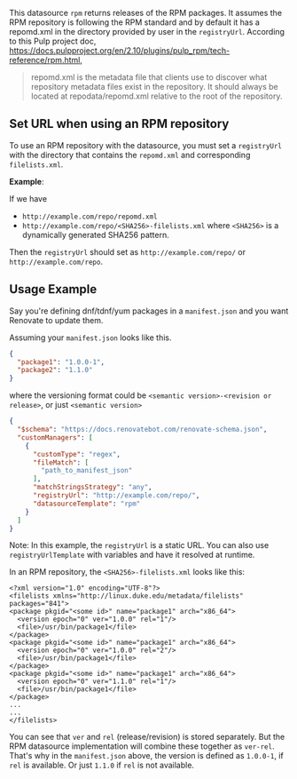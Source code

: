 This datasource `rpm` returns releases of the RPM packages.
It assumes the RPM repository is following the RPM standard and by default it has a repomd.xml in the directory provided by user in the `registryUrl`.
According to this Pulp project doc, https://docs.pulpproject.org/en/2.10/plugins/pulp_rpm/tech-reference/rpm.html,

> repomd.xml is the metadata file that clients use to discover what repository metadata files exist in the repository. It should always be located at repodata/repomd.xml relative to the root of the repository.

## Set URL when using an RPM repository

To use an RPM repository with the datasource, you must set a `registryUrl` with the directory that contains the `repomd.xml` and corresponding `filelists.xml`.

**Example**:

If we have

- `http://example.com/repo/repomd.xml`
- `http://example.com/repo/<SHA256>-filelists.xml` where `<SHA256>` is a dynamically generated SHA256 pattern.

Then the `registryUrl` should set as `http://example.com/repo/` or `http://example.com/repo`.

## Usage Example

Say you're defining dnf/tdnf/yum packages in a `manifest.json` and you want Renovate to update them.

Assuming your `manifest.json` looks like this.

```manifest.json
{
  "package1": "1.0.0-1",
  "package2": "1.1.0"
}
```

where the versioning format could be `<semantic version>-<revision or release>`, or just `<semantic version>`

```renovate.json
{
  "$schema": "https://docs.renovatebot.com/renovate-schema.json",
  "customManagers": [
    {
      "customType": "regex",
      "fileMatch": [
        "path_to_manifest_json"
      ],
      "matchStringsStrategy": "any",
      "registryUrl": "http://example.com/repo/",
      "datasourceTemplate": "rpm"
    }
  ]
}
```

Note: In this example, the `registryUrl` is a static URL. You can also use `registryUrlTemplate` with variables and have it resolved at runtime.

In an RPM repository, the `<SHA256>-filelists.xml` looks like this:

```
<?xml version="1.0" encoding="UTF-8"?>
<filelists xmlns="http://linux.duke.edu/metadata/filelists" packages="841">
<package pkgid="<some id>" name="package1" arch="x86_64">
  <version epoch="0" ver="1.0.0" rel="1"/>
  <file>/usr/bin/package1</file>
</package>
<package pkgid="<some id>" name="package1" arch="x86_64">
  <version epoch="0" ver="1.0.0" rel="2"/>
  <file>/usr/bin/package1</file>
</package>
<package pkgid="<some id>" name="package1" arch="x86_64">
  <version epoch="0" ver="1.1.0" rel="1"/>
  <file>/usr/bin/package1</file>
</package>
...
...
</filelists>
```

You can see that `ver` and `rel` (release/revision) is stored separately. But the RPM datasource implementation will combine these together as `ver-rel`. That's why in the `manifest.json` above, the version is defined as `1.0.0-1`, if `rel` is available. Or just `1.1.0` if `rel` is not available.
